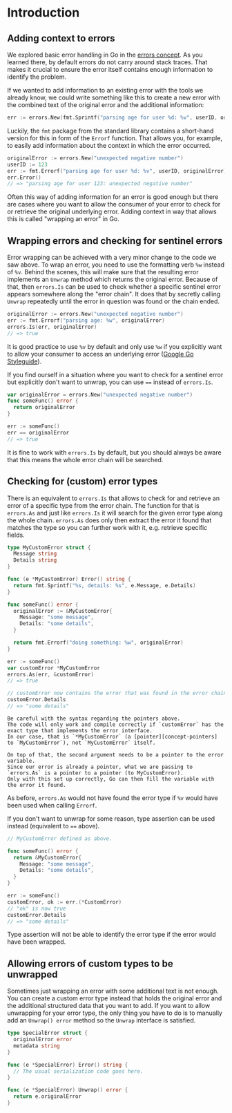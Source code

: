 # Introduction

## Adding context to errors

We explored basic error handling in Go in the [errors concept][concept-errors].
As you learned there, by default errors do not carry around stack traces.
That makes it crucial to ensure the error itself contains enough information to identify the problem.

If we wanted to add information to an existing error with the tools we already know, we could write something like this to create a new error with the combined text of the original error and the additional information:

```go
err := errors.New(fmt.Sprintf("parsing age for user %d: %v", userID, originalError))
```

Luckily, the `fmt` package from the standard library contains a short-hand version for this in form of the `Errorf` function.
That allows you, for example, to easily add information about the context in which the error occurred.

```go
originalError := errors.New("unexpected negative number")
userID := 123
err := fmt.Errorf("parsing age for user %d: %v", userID, originalError)
err.Error()
// => "parsing age for user 123: unexpected negative number"
```

Often this way of adding information for an error is good enough but there are cases where you want to allow the consumer of your error to check for or retrieve the original underlying error.
Adding context in way that allows this is called "wrapping an error" in Go.

## Wrapping errors and checking for sentinel errors

Error wrapping can be achieved with a very minor change to the code we saw above.
To wrap an error, you need to use the formatting verb `%w` instead of `%v`.
Behind the scenes, this will make sure that the resulting error implements an `Unwrap` method which returns the original error.
Because of that, then `errors.Is` can be used to check whether a specific sentinel error appears somewhere along the "error chain".
It does that by secretly calling `Unwrap` repeatedly until the error in question was found or the chain ended.

```go
originalError := errors.New("unexpected negative number")
err := fmt.Errorf("parsing age: %w", originalError)
errors.Is(err, originalError)
// => true
```

It is good practice to use `%v` by default and only use `%w` if you explicitly want to allow your consumer to access an underlying error ([Google Go Styleguide][google-go-styleguide]).

If you find ourself in a situation where you want to check for a sentinel error but explicitly don't want to unwrap, you can use `==` instead of `errors.Is`.

```go
var originalError = errors.New("unexpected negative number")
func someFunc() error {
  return originalError
}

err := someFunc()
err == originalError 
// => true
```

It is fine to work with `errors.Is` by default, but you should always be aware that this means the whole error chain will be searched.

## Checking for (custom) error types

There is an equivalent to `errors.Is` that allows to check for and retrieve an error of a specific type from the error chain.
The function for that is `errors.As` and just like `errors.Is` it will search for the given error type along the whole chain.
`errors.As` does only then extract the error it found that matches the type so you can further work with it, e.g. retrieve specific fields.

```go
type MyCustomError struct {
  Message string
  Details string
}

func (e *MyCustomError) Error() string {
  return fmt.Sprintf("%s, details: %s", e.Message, e.Details)
}

func someFunc() error {
  originalError := &MyCustomError{
    Message: "some message",
    Details: "some details",
  }

  return fmt.Errorf("doing something: %w", originalError)
}

err := someFunc()
var customError *MyCustomError
errors.As(err, &customError)
// => true

// customError now contains the error that was found in the error chain.
customError.Details
// => "some details"
```

~~~~exercism/caution
Be careful with the syntax regarding the pointers above.
The code will only work and compile correctly if `customError` has the exact type that implements the error interface.
In our case, that is `*MyCustomError` (a [pointer][concept-pointers] to `MyCustomError`), not `MyCustomError` itself.

On top of that, the second argument needs to be a pointer to the error variable.
Since our error is already a pointer, what we are passing to `errors.As` is a pointer to a pointer (to MyCustomError).
Only with this set up correctly, Go can then fill the variable with the error it found.
~~~~

As before, `errors.As` would not have found the error type if `%v` would have been used when calling `Errorf`.

If you don't want to unwrap for some reason, type assertion can be used instead (equivalent to `==` above).

```go
// MyCustomError defined as above.

func someFunc() error {
  return &MyCustomError{
    Message: "some message",
    Details: "some details",
  }
}

err := someFunc()
customError, ok := err.(*CustomError)
// "ok" is now true
customError.Details
// => "some details"
```

Type assertion will not be able to identify the error type if the error would have been wrapped.

## Allowing errors of custom types to be unwrapped

Sometimes just wrapping an error with some additional text is not enough.
You can create a custom error type instead that holds the original error and the additional structured data that you want to add.
If you want to allow unwrapping for your error type, the only thing you have to do is to manually add an `Unwrap() error` method so the `Unwrap` interface is satisfied.

```go
type SpecialError struct {
  originalError error
  metadata string
}

func (e *SpecialError) Error() string {
  // The usual serialization code goes here.
}

func (e *SpecialError) Unwrap() error {
  return e.originalError
}
```

[concept-errors]: /tracks/go/concepts/errors
[concept-pointers]: /tracks/go/concepts/pointers
[google-go-styleguide]: https://google.github.io/styleguide/go/best-practices#adding-information-to-errors
[release-notes]: https://tip.golang.org/doc/go1.20#errors
[doc-join]: https://pkg.go.dev/errors#Join